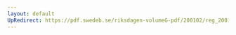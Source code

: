 ```yaml
---
layout: default
UpRedirect: https://pdf.swedeb.se/riksdagen-volumeG-pdf/200102/reg_200102/reg_200102_0188.pdf
---
```

